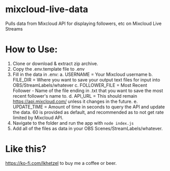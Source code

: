 # mixcloud-live-data
Pulls data from Mixcloud API for displaying followers, etc on Mixcloud Live Streams

# How to Use:
1. Clone or download & extract zip archive.
2. Copy the .env.template file to .env
3. Fill in the data in .env:
    a. USERNAME = Your Mixcloud username
    b. FILE_DIR = Where you want to save your output text files for input into OBS/StreamLabels/whatever
    c. FOLLOWER_FILE = Most Recent Follower - Name of the file ending in .txt that you want to save the most recent follower's name to.
    d. API_URL = This should remain https://api.mixcloud.com/ unless it changes in the future.
    e. UPDATE_TIME = Amount of time in seconds to query the API and update the data. 60 is provided as default, and recommended as to not get rate limited by Mixcloud API. 
4. Navigate to the folder and run the app with `node index.js`
5. Add all of the files as data in your OBS Scenes/StreamLabels/whatever.

# Like this?
https://ko-fi.com/lkhetzel to buy me a coffee or beer.